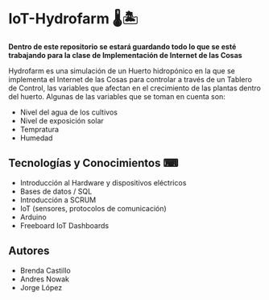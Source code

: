 # IoT-Hydrofarm 🌡🏝

**Dentro de este repositorio se estará guardando todo lo que se esté trabajando para la clase de Implementación de Internet de las Cosas**

Hydrofarm es una simulación de un Huerto hidropónico en la que se implementa el Internet de las Cosas para controlar a través de un Tablero de Control, las variables que afectan en el crecimiento de las plantas dentro del huerto. Algunas de las variables que se toman en cuenta son:
- Nivel del agua de los cultivos
- Nivel de exposición solar
- Tempratura
- Humedad


## Tecnologías y Conocimientos ⌨
- Introducción al Hardware y dispositivos eléctricos
- Bases de datos / SQL
- Introducción a SCRUM
- IoT (sensores, protocolos de comunicación)
- Arduino
- Freeboard IoT Dashboards

## Autores
- Brenda Castillo
- Andres Nowak
- Jorge López

